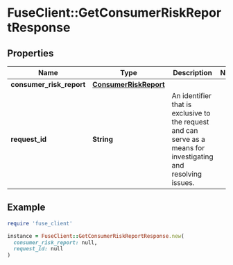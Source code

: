# FuseClient::GetConsumerRiskReportResponse

## Properties

| Name | Type | Description | Notes |
| ---- | ---- | ----------- | ----- |
| **consumer_risk_report** | [**ConsumerRiskReport**](ConsumerRiskReport.md) |  |  |
| **request_id** | **String** | An identifier that is exclusive to the request and can serve as a means for investigating and resolving issues. |  |

## Example

```ruby
require 'fuse_client'

instance = FuseClient::GetConsumerRiskReportResponse.new(
  consumer_risk_report: null,
  request_id: null
)
```


